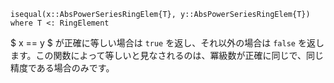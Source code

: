 ```
isequal(x::AbsPowerSeriesRingElem{T}, y::AbsPowerSeriesRingElem{T}) where T <: RingElement
```

$ x == y $ が正確に等しい場合は `true` を返し、それ以外の場合は `false` を返します。この関数によって等しいと見なされるのは、冪級数が正確に同じで、同じ精度である場合のみです。
